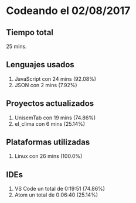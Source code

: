 # Codeando el 02/08/2017

## Tiempo total
25 mins.

## Lenguajes usados
1. JavaScript con 24 mins (92.08%)
1. JSON con 2 mins (7.92%)

## Proyectos actualizados
1. UnisemTab con 19 mins (74.86%)
1. el_clima con 6 mins (25.14%)

## Plataformas utilizadas
1. Linux con 26 mins (100.0%)

## IDEs
1. VS Code un total de 0:19:51 (74.86%)
1. Atom un total de 0:06:40 (25.14%)
